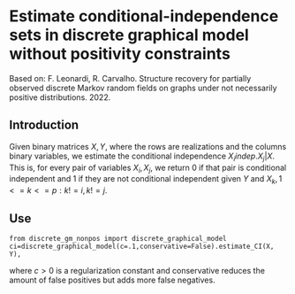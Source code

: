 # Estimate conditional-independence sets in discrete graphical model without positivity constraints
Based on: F. Leonardi, R. Carvalho. Structure recovery for partially observed discrete Markov random fields on graphs under not necessarily positive distributions. 2022.


## Introduction

Given binary matrices $`X,Y`$, where the rows are realizations and the columns binary variables, we estimate the conditional independence $`X_i indep. X_j | X`$. 
This is, for every pair of variables $`X_i,X_j`$, we return 0 if that pair is conditional independent and 1 if they are not conditional independent given $`Y`$ and $`{X_k, 1<=k<=p: k!=i, k!=j}`$.

## Use
```
from discrete_gm_nonpos import discrete_graphical_model
ci=discrete_graphical_model(c=.1,conservative=False).estimate_CI(X, Y),
```
where $`c>0`$ is a regularization constant and conservative reduces the amount of false positives but adds more false negatives. 
